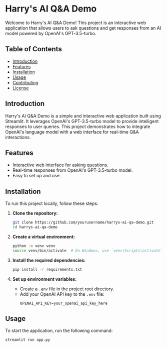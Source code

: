 # Harry's AI Q&A Demo

Welcome to Harry's AI Q&A Demo! This project is an interactive web application that allows users to ask questions and get responses from an AI model powered by OpenAI's GPT-3.5-turbo.

## Table of Contents

- [Introduction](#introduction)
- [Features](#features)
- [Installation](#installation)
- [Usage](#usage)
- [Contributing](#contributing)
- [License](#license)

## Introduction

Harry's AI Q&A Demo is a simple and interactive web application built using Streamlit. It leverages OpenAI's GPT-3.5-turbo model to provide intelligent responses to user queries. This project demonstrates how to integrate OpenAI's language model with a web interface for real-time Q&A interactions.

## Features

- Interactive web interface for asking questions.
- Real-time responses from OpenAI's GPT-3.5-turbo model.
- Easy to set up and use.

## Installation

To run this project locally, follow these steps:

1. **Clone the repository:**
    ```bash
    git clone https://github.com/yourusername/harrys-ai-qa-demo.git
    cd harrys-ai-qa-demo
    ```

2. **Create a virtual environment:**
    ```bash
    python -m venv venv
    source venv/bin/activate  # On Windows, use `venv\Scripts\activate`
    ```

3. **Install the required dependencies:**
    ```bash
    pip install -r requirements.txt
    ```

4. **Set up environment variables:**
    - Create a `.env` file in the project root directory.
    - Add your OpenAI API key to the `.env` file:
      ```env
      OPENAI_API_KEY=your_openai_api_key_here
      ```

## Usage

To start the application, run the following command:

```bash
streamlit run app.py